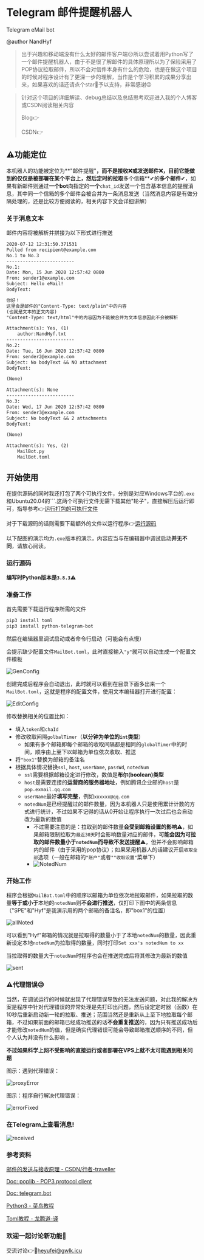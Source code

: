 # Telegram 邮件提醒机器人

Telegram eMail bot

@author NandHyf



> 出于兴趣和移动端没有什么太好的邮件客户端😥所以尝试着用Python写了一个邮件提醒机器人，由于不是很了解邮件的具体原理所以为了保险采用了POP协议拉取邮件，所以不会对信件本身有什么的危险，也是在做这个项目的时候对程序设计有了更深一步的理解，当作是个学习积累的成果分享出来，如果喜欢的话还请点个star🌟予以支持，非常感谢😉



> 针对这个项目的详细解读、debug总结以及总结思考欢迎进入我的个人博客或CSDN阅读相关内容
>
> Blog👉
>
> CSDN👉



## ⚠功能定位

本机器人的功能被定位为**"邮件提醒"**，而不是接收❌或发送邮件❌，目前它能做到的仅仅是被部署在某个平台上，然后定时的拉取**多个信箱**✔的**多个邮件**✔，如果有新邮件则通过**一个bot**向指定的**一个**```chat_id```发送一个包含基本信息的提醒消息，其中同一个信箱的多个邮件会被合并为一条消息发送（当然消息内容是有做分隔处理的，还是比较方便阅读的，相关内容下文会详细讲解）

### 关于消息文本

邮件内容将被解析并拼接为以下形式进行推送

```txt
2020-07-12 12:31:50.371531
Pulled from recipient@example.com
No.1 to No.3
-------------------------
No.1:
Date: Mon, 15 Jun 2020 12:57:42 0800
From: sender1@example.com
Subject: Hello eMail!
BodyText:

你好！
这里会是邮件的"Content-Type: text/plain"中的内容
(也就是文本的正文内容)
"Content-Type: text/html"中的内容因为不能被合并为文本信息因此不会被解析

Attachment(s): Yes, (1)
	author:NandHyf.txt
-------------------------
No.2:
Date: Tue, 16 Jun 2020 12:57:42 0800
From: sender2@example.com
Subject: No bodyText && NO attachment
BodyText:

(None)

Attachment(s): None
-------------------------
No.3:
Date: Wed, 17 Jun 2020 12:57:42 0800
From: sender3@example.com
Subject: No bodyText && 2 attachments
BodyText:

(None)

Attachment(s): Yes, (2)
	MailBot.py
	MailBot.toml
```



## 开始使用

在提供源码的同时我还打包了两个可执行文件，分别是对应Windows平台的```.exe```和Ubuntu20.04的```.这两个可执行文件无需下载其他"轮子"，直接解压后运行即可，指导参考👉[运行打包的可执行文件](#运行可执行文件)

对于下载源码的话则需要下载额外的文件以运行程序👉[运行源码](#运行源码)

以下配图的演示均为```.exe```版本的演示，内容应当与在编辑器中调试启动**并无不同**，请放心阅读。

### 运行源码

**编写时Python版本是```3.8.3```⚠**

### 准备工作

首先需要下载运行程序所需的文件

```txt
pip3 install toml
pip3 install python-telegram-bot
```

然后在编辑器里调试启动或者命令行启动（可能会有点慢）

会提示缺少配置文件```MailBot.toml```，此时直接输入```"y"```就可以自动生成一个配置文件模板

![GenConfig](./READMEPic/genConfig.png)

创建完成后程序会自动退出，此时就可以看到在目录下面多出来一个```MailBot.toml```，这就是程序的配置文件，使用文本编辑器打开进行配置：

![EditConfig](./READMEPic/editConfig.png)

修改替换相关的位置比如：

- 填入```token```和```chaId```
- 修改收取间隔```golbalTimer```（**以分钟为单位的```int```类型**）
    - 如果有多个邮箱即每个邮箱的收取间隔都是相同的```globalTimer```中的时间，顺序由上至下以邮箱为单位依次收取、推送
- 将```"box1"```替换为邮箱的备注名
- 根据具体情况替换```ssl```, ```host```, ```userName```, ```passWd```, ```notedNum```
    - ```ssl```需要根据邮箱设定进行修改，数值是**布尔(boolean)类型**
    - ```host```是需要连接的**运营商的服务器地址**，例如腾讯企业邮的```host```是```pop.exmail.qq.com```
    - ```userName```最好**填写完整**，例如```xxxxxx@qq.com```
    - ```notedNum```是已经提醒过的邮件数量，因为本机器人只是使用累计计数的方式进行统计，不过如果不记得的话从0开始让程序执行一次过后也会自动改为最新的数值
        - 不过需要注意的是：拉取到的邮件数量**会受到邮箱设置的影响⚠**，如果邮箱限制拉取为```最近30天```时会影响数量对应的邮件，**可能会因为可拉取的邮件数量小于```notedNum```而导致不发送提醒⚠**，但并不会影响邮箱内的邮件（由于采用的pop协议）；如果采用机器人的话建议开启```收取全部```选项（一般在邮箱的```"账户"```或者```""收取设置"```菜单下）
        - ![NotedNum](./READMEPic/notedNum.png)

### 开始工作

程序会根据```MailBot.toml```中的顺序以邮箱为单位依次地拉取邮件，如果拉取的数量**等于或小于**本地的```notedNum```则**不会进行推送**，仅打印下图中的两条信息（"SPE"和"Hyf"是我演示用的两个邮箱的备注名，即"box1"的位置）

![allNoted](./READMEPic/allNoted.png)

可以看到"Hyf"邮箱的情况就是拉取得的数量小于了本地```notedNum```的数量，因此重新设定本地```notedNum```为拉取得的数量，同时打印```Set xxx's notedNum to xx```

当拉取得的数量大于```notedNum```时程序也会在推送完成后将其修改为最新的数值

![sent](./READMEPic/sent.png)

### ⚠代理错误😥

当然，在调试运行的时候就出现了代理错误导致的无法发送问题，对此我的解决方案是程序中针对代理错误的异常处理是先打印出问题，然后设定定时器（函数）在10秒后重新启动新一轮的拉取、推送；范围当然还是重新从上至下地拉取每个邮箱，不过如果前面的邮箱已经成功推送的话**不会重复推送**的，因为只有推送成功后才能修改```notedNum```的值，但是确实代理错误可能会导致邮箱推送顺序的不同，但个人认为并没有什么影响 。

**不过如果科学上网不受影响的直接运行或者部署在VPS上就不太可能遇到相关问题**

图示：遇到代理错误：

![proxyError](./READMEPic/proxyError.png)

图示：程序自行解决代理错误：

![errorFixed](./READMEPic/errorFixed.png)

### 在Telegram上查看消息!

![received](./READMEPic/received.jpg)



### 参考资料

[邮件的发送与接收原理 - CSDN/行者-traveller](https://blog.csdn.net/u014520047/article/details/51966628)

[Doc: poplib - POP3 protocol client](https://docs.python.org/3/library/poplib.html#module-poplib)

[Doc: telegram.bot](https://python-telegram-bot.readthedocs.io/en/stable/telegram.bot.html)

[Python3 - 菜鸟教程](https://www.runoob.com/python3/python3-tutorial.html)

[Toml教程 - 龙腾道-译](https://github.com/LongTengDao/TOML/)

### 欢迎一起讨论新功能🧐

交流讨论👉📧heyufei@gwlk.icu